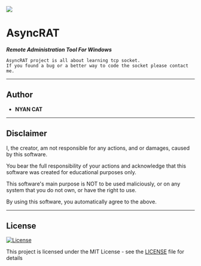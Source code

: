 <img src="https://i.imgur.com/mtHWBJR.png">


# AsyncRAT
	
***Remote Administration Tool For Windows***
 ```
AsyncRAT project is all about learning tcp socket.
If you found a bug or a better way to code the socket please contact me.
 ```


---


## Author

* **NYAN CAT**  


---



## Disclaimer

I, the creator, am not responsible for any actions, and or damages, caused by this software.

You bear the full responsibility of your actions and acknowledge that this software was created for educational purposes only.

This software's main purpose is NOT to be used maliciously, or on any system that you do not own, or have the right to use.

By using this software, you automatically agree to the above.


---


## License
[![License](http://img.shields.io/:license-mit-blue.svg?style=flat-square)](/LICENSE)

This project is licensed under the MIT License - see the [LICENSE](/LICENSE) file for details